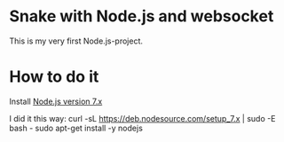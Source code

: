 # Snake with Node.js and websocket

This is my very first Node.js-project.

# How to do it

Install [Node.js version 7.x](https://nodejs.org/en/download/package-manager/)

I did it this way:
curl -sL https://deb.nodesource.com/setup_7.x | sudo -E bash -
sudo apt-get install -y nodejs
